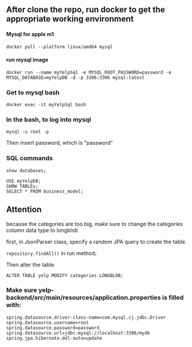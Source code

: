 ## After clone the repo, run docker to get the appropriate working environment

#### Mysql for apple m1

```
docker pull --platform linux/amd64 mysql
```

#### run mysql image

```
docker run --name myYelpSql -e MYSQL_ROOT_PASSWORD=password -e MYSQL_DATABASE=myYelpDB -d -p 3306:3306 mysql:latest
```

### Get to mysql bash

```
docker exec -it myYelpSql bash
```

### In the bash, to log into mysql

```
mysql -u root -p
```

Then insert password, which is "password"

### SQL commands

```
show databases;
```

```
USE myYelpDB;
SHOW TABLEs;
SELECT * FROM business_model;
```

## Attention

because the categories are too big, make sure to change the categories column data type to longblob

first, in JsonParser class, specify a random JPA query to create the table.

```repository.findAll()``` in run method;

Then alter the table

```
ALTER TABLE yelp MODIFY categories LONGBLOB;
```

### Make sure yelp-backend/src/main/resources/application.properties is filled with:

    spring.datasource.driver-class-name=com.mysql.cj.jdbc.Driver
    spring.datasource.username=root
    spring.datasource.password=password
    spring.datasource.url=jdbc:mysql://localhost:3306/mydb
    spring.jpa.hibernate.ddl-auto=update

